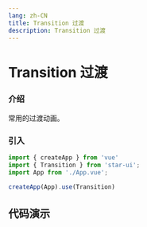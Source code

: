 ```yaml
---
lang: zh-CN
title: Transition 过渡
description: Transition 过渡
---
```

# Transition 过渡

<card>

### 介绍
常用的过渡动画。
</card>

<card>

### 引入
```js
import { createApp } from 'vue'
import { Transition } from 'star-ui';
import App from './App.vue';

createApp(App).use(Transition)
```
</card>

## 代码演示
